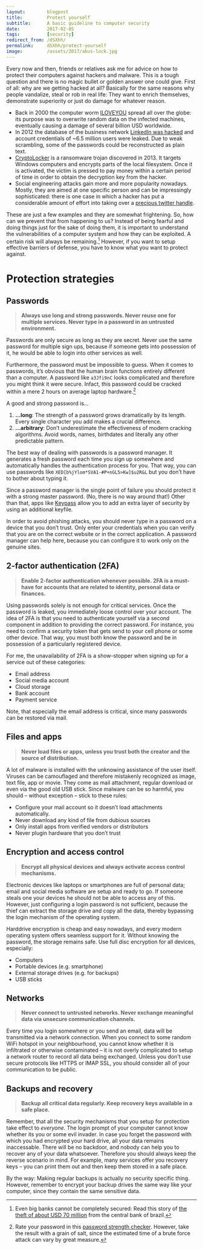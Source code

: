 ```yaml
---
layout:        blogpost
title:         Protect yourself
subtitle:      A basic guideline to computer security
date:          2017-02-05
tags:          [security]
redirect_from: /dSXhh/
permalink:     dSXhh/protect-yourself
image:         /assets/2017/abus-lock.jpg
---
```


Every now and then, friends or relatives ask me for advice on how to protect their computers against hackers and malware. This is a tough question and there is no magic bullet or golden answer one could give. First of all: why are we getting hacked at all? Basically for the same reasons why people vandalize, steal or rob in real life: They want to enrich themselves, demonstrate superiority or just do damage for whatever reason. 

- Back in 2000 the computer worm [ILOVEYOU](https://en.wikipedia.org/wiki/ILOVEYOU) spread all over the globe: its purpose was to overwrite random data on the infected machines, eventually causing a damage of several billion USD worldwide.
- In 2012 the database of the business network [LinkedIn was hacked](https://en.wikipedia.org/wiki/2012_LinkedIn_hack) and account credentials of ~6.5 million users were leaked. Due to weak scrambling, some of the passwords could be reconstructed as plain text.
- [CryptoLocker](https://en.wikipedia.org/wiki/CryptoLocker) is a ransomware trojan discovered in 2013. It targets Windows computers and encrypts parts of the local filesystem. Once it is activated, the victim is pressed to pay money within a certain period of time in order to obtain the decryption key from the hacker.
- Social engineering attacks gain more and more popularity nowadays. Mostly, they are aimed at one specific person and can be impressingly sophisticated: there is one case in which a hacker has put a considerable amount of effort into taking over a [precious twitter handle](https://medium.com/@N/how-i-lost-my-50-000-twitter-username-24eb09e026dd#.yo2agtgls).

These are just a few examples and they are somewhat frightening. So, how can we prevent that from happening to us? Instead of being fearful and doing things just for the sake of doing them, it is important to understand the vulnerabilities of a computer system and how they can be exploited. A certain risk will always be remaining.[^1] However, if you want to setup effective barriers of defense, you have to know what you want to protect against.


# Protection strategies

## Passwords

> **Always use long and strong passwords. Never reuse one for multiple services. Never type in a password in an untrusted environment.**

Passwords are only secure as long as they are secret. Never use the same password for multiple sign ups, because if someone gets into possession of it, he would be able to login into other services as well.

Furthermore, the password must be impossible to guess. When it comes to passwords, it’s obvious that the human brain functions entirely different than a computer. A password like `a3Jfi9nC` looks complicated and therefore you might think it were secure. Infact, this password could be cracked within a mere 2 hours on average laptop hardware.[^2]

A good and strong password is…

1.  **…long**: The strength of a password grows dramatically by its length. Every single character you add makes a crucial difference.
2.  **…arbitrary**: Don’t underestimate the effectiveness of modern cracking algorithms. Avoid words, names, birthdates and literally any other predictable pattern.

The best way of dealing with passwords is a password manager. It generates a fresh password each time you sign up somewhere and automatically handles the authentication process for you. That way, you can use passwords like `XED[b%jYlom*SVA1-#P+nGL5>Kw]$u2R&L` but you don’t have to bother about typing it.

Since a password manager is the single point of failure you should protect it with a strong master password. (No, there is no way around that!) Other than that, apps like [Keypass](http://keepass.info/) allow you to add an extra layer of security by using an additional keyfile.

In order to avoid phishing attacks, you should never type in a password on a device that you don’t trust. Only enter your credentials when you can verify that you are on the correct website or in the correct application. A password manager can help here, because you can configure it to work only on the genuine sites.


## 2-factor authentication (2FA)

> **Enable 2-factor authentication whenever possible. 2FA is a must-have for accounts that are related to identity, personal data or finances.**

Using passwords solely is not enough for critical services. Once the password is leaked, you immediately loose control over your account. The idea of 2FA is that you need to authenticate yourself via a second component in addition to providing the correct password. For instance, you need to confirm a security token that gets send to your cell phone or some other device. That way, you must both know the password and be in possession of a particularly registered device.

For me, the unavailability of 2FA is a show-stopper when signing up for a service out of these categories:

- Email address
- Social media account
- Cloud storage
- Bank account
- Payment service

Note, that especially the email address is critical, since many passwords can be restored via mail.


## Files and apps

> **Never load files or apps, unless you trust both the creator and the source of distribution.**

A lot of malware is installed with the unknowing assistance of the user itself. Viruses can be camouflaged and therefore mistakenly recognized as image, text file, app or movie. They come as mail attachment, regular download or even via the good old USB stick. Since malware can be so harmful, you should – without exception – stick to these rules:

- Configure your mail account so it doesn’t load attachments automatically.
- Never download any kind of file from dubious sources
- Only install apps from verified vendors or distributors
- Never plugin hardware that you don’t trust


## Encryption and access control

> **Encrypt all physical devices and always activate access control mechanisms.**

Electronic devices like laptops or smartphones are full of personal data; email and social media software are setup and ready to go. If someone steals one your devices he should not be able to access any of this. However, just configuring a login password is not sufficient, because the thief can extract the storage drive and copy all the data, thereby bypassing the login mechanism of the operating system.

Harddrive encryption is cheap and easy nowadays, and every modern operating system offers seamless support for it. Without knowing the password, the storage remains safe. Use full disc encryption for all devices, especially:

- Computers
- Portable devices (e.g. smartphone)
- External storage drives (e.g. for backups)
- USB sticks


## Networks

> **Never connect to untrusted networks. Never exchange meaningful data via unsecure communication channels.**

Every time you login somewhere or you send an email, data will be transmitted via a network connection. When you connect to some random WiFi hotspot in your neighbourhood, you cannot know whether it is infiltrated or otherwise contaminated – it is not overly complicated to setup a network router to record all data being exchanged. Unless you don’t use secure protocols like HTTPS or IMAP SSL, you should consider all of your communication to be public.


## Backups and recovery

> **Backup all critical data regularly. Keep recovery keys available in a safe place.**

Remember, that all the security mechanisms that you setup for protection take effect to *everyone*. The login prompt of your computer cannot know whether its you or some evil invader. In case you forget the password with which you had encrypted your hard drive, all your data remains inaccessable. There will be no backdoor, and nobody can help you to recover any of your data whatsoever. Therefore you should always keep the reverse scenario in mind. For example, many services offer you recovery keys – you can print them out and then keep them stored in a safe place.

By the way: Making regular backups is actually no security specific thing. However, remember to encrypt your backup drives the same way like your computer, since they contain the same sensitive data.



[^1]: Even big banks cannot be completely secured: Read this story of [the theft of about USD 70 million](https://en.wikipedia.org/wiki/Banco_Central_burglary_at_Fortaleza) from the central bank of brazil.

[^2]: Rate your password in this [password strength checker](https://howsecureismypassword.net/). However, take the result with a grain of salt, since the estimated time of a brute force attack can vary by great measure.
